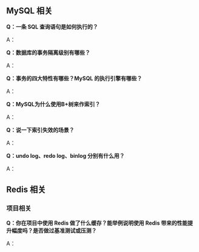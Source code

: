 ## MySQL 相关

**Q：一条 SQL 查询语句是如何执行的？**

A：

**Q：数据库的事务隔离级别有哪些？**

A：

**Q：事务的四大特性有哪些？MySQL 的执行引擎有哪些？**

A：

**Q：MySQL为什么使用B+树来作索引？**

A：

**Q：说一下索引失效的场景？**

A：

**Q：undo log、redo log、binlog 分别有什么用？**

A：

## Redis 相关

### 项目相关
**Q：你在项目中使用 Redis 做了什么缓存？能举例说明使用 Redis 带来的性能提升幅度吗？是否做过基准测试或压测？**

A：